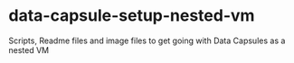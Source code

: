 # data-capsule-setup-nested-vm
Scripts, Readme files and image files to get going with Data Capsules as a nested VM 
